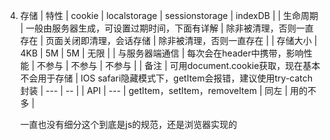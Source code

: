 4. 存储
   | 特性 | cookie | localstorage | sessionstorage | indexDB |
   | 生命周期 | 一般由服务器生成，可设置过期时间，下面有详解 | 除非被清理，否则一直存在 | 页面关闭即清理，会话存储 | 除非被清理，否则一直存在 |
   | 存储大小 | 4KB | 5M | 5M | 无限 |
   | 与服务器端通信 | 每次会在header中携带，影响性能 | 不参与 | 不参与 | 不参与 |
   | 备注 | 可用document.cookie获取，现在基本不会用于存储 | IOS safari隐藏模式下，getItem会报错，建议使用try-catch封装 | --- | -- |
   | API | --- | getItem，setItem，removeItem | 同左 | 用的不多 |


   一直也没有细分这个到底是js的规范，还是浏览器实现的